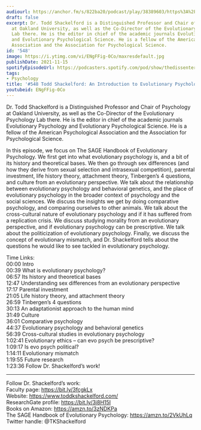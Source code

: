 ```yaml
---
audiourl: https://anchor.fm/s/822ba20/podcast/play/38389603/https%3A%2F%2Fd3ctxlq1ktw2nl.cloudfront.net%2Fstaging%2F2021-7-6%2F48f7d717-8902-a9fc-d24a-b63437c06d57.m4a
draft: false
excerpt: Dr. Todd Shackelford is a Distinguished Professor and Chair of Psychology
  at Oakland University, as well as the Co-Director of the Evolutionary Psychology
  Lab there. He is the editor in chief of the academic journals Evolutionary Psychology
  and Evolutionary Psychological Science. He is a fellow of the American Psychological
  Association and the Association for Psychological Science.
id: '548'
image: https://i.ytimg.com/vi/ENgFFig-0Co/maxresdefault.jpg
publishDate: 2021-11-15
spotifyEpisodeUrl: https://podcasters.spotify.com/pod/show/thedissenter/episodes/548-Todd-Shackelford-An-Introduction-to-Evolutionary-Psychology-e15i2d3
tags:
- Psychology
title: '#548 Todd Shackelford: An Introduction to Evolutionary Psychology'
youtubeid: ENgFFig-0Co
---
```

<div class="timelinks">

Dr. Todd Shackelford is a Distinguished Professor and Chair of Psychology at Oakland University, as well as the Co-Director of the Evolutionary Psychology Lab there. He is the editor in chief of the academic journals Evolutionary Psychology and Evolutionary Psychological Science. He is a fellow of the American Psychological Association and the Association for Psychological Science.

In this episode, we focus on The SAGE Handbook of Evolutionary Psychology. We first get into what evolutionary psychology is, and a bit of its history and theoretical bases. We then go through sex differences (and how they derive from sexual selection and intrasexual competition), parental investment, life history theory, attachment theory, Tinbergen’s 4 questions, and culture from an evolutionary perspective. We talk about the relationship between evolutionary psychology and behavioral genetics, and the place of evolutionary psychology in the broader context of psychology and the social sciences. We discuss the insights we get by doing comparative psychology, and comparing ourselves to other animals. We talk about the cross-cultural nature of evolutionary psychology and if it has suffered from a replication crisis. We discuss studying morality from an evolutionary perspective, and if evolutionary psychology can be prescriptive. We talk about the politicization of evolutionary psychology. Finally, we discuss the concept of evolutionary mismatch, and Dr. Shackelford tells about the questions he would like to see tackled in evolutionary psychology.

Time Links:  
<time>00:00</time> Intro  
<time>00:39</time> What is evolutionary psychology?  
<time>06:57</time> Its history and theoretical bases  
<time>12:47</time> Understanding sex differences from an evolutionary perspective  
<time>17:17</time> Parental investment  
<time>21:05</time> Life history theory, and attachment theory  
<time>26:59</time> Tinbergen’s 4 questions  
<time>30:13</time> An adaptationist approach to the human mind  
<time>31:49</time> Culture  
<time>36:01</time> Comparative psychology  
<time>44:37</time> Evolutionary psychology and behavioral genetics  
<time>56:39</time> Cross-cultural studies in evolutionary psychology  
<time>1:02:41</time> Evolutionary ethics – can evo psych be prescriptive?  
<time>1:09:17</time> Is evo psych political?  
<time>1:14:11</time> Evolutionary mismatch  
<time>1:19:55</time> Future research  
<time>1:23:36</time> Follow Dr. Shackelford’s work!

---

Follow Dr. Shackelford’s work:  
Faculty page: https://bit.ly/3fcgkLx  
Website: https://www.toddkshackelford.com/  
ResearchGate profile: https://bit.ly/3i8H15I  
Books on Amazon: https://amzn.to/3zNDKPa  
The SAGE Handbook of Evolutionary Psychology: https://amzn.to/2VkUhLq  
Twitter handle: @TKShackelford
</div>

